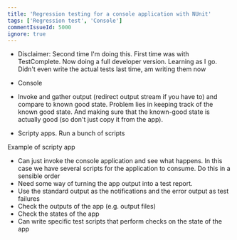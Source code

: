 ```yaml
---
title: 'Regression testing for a console application with NUnit'
tags: ['Regression test', 'Console']
commentIssueId: 5000
ignore: true
---
```


* Disclaimer: Second time I'm doing this. First time was with TestComplete. Now doing a full developer version. Learning as I go. Didn't even write the actual tests last time, am writing them now

* Console
 * Invoke and gather output (redirect output stream if you have to) and compare to known good state. Problem lies in keeping track of the known good state. And making sure that the known-good state is actually good (so don't just copy it from the app). 
* Scripty apps. Run a bunch of scripts

Example of scripty app

* Can just invoke the console application and see what happens. In this case we have several scripts for the application to consume. Do this in a sensible order
* Need some way of turning the app output into a test report.
 * Use the standard output as the notifications and the error output as test failures
* Check the outputs of the app (e.g. output files)
* Check the states of the app
* Can write specific test scripts that perform checks on the state of the app 